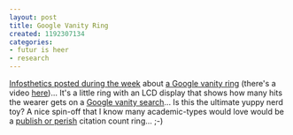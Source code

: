 ```yaml
---
layout: post
title: Google Vanity Ring
created: 1192307134
categories:
- futur is heer
- research
---
```

<a href="http://infosthetics.com/archives/2007/10/google_vanity_ring.html">Infosthetics posted during the week</a> about <a href="http://www.digital.udk-berlin.de/en/projects/summer07/haupt/bodytech/googlering.html">a Google vanity ring</a> (there's a video <a href="http://www.markuskison.de/ring/VanityRing-Video.html">here</a>)... It's a little ring with an LCD display that shows how many hits the wearer gets on a <a href="http://en.wikipedia.org/wiki/Egosurfing">Google vanity search</a>... Is this the ultimate yuppy nerd toy? A nice spin-off that I know many academic-types would love would be a <a href="http://www.harzing.com/resources.htm#/pop.htm">publish or perish</a> citation count ring... ;-)
